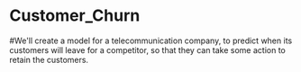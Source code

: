 # Customer_Churn
#We'll create a model for a telecommunication company, to predict when its customers will leave for a competitor, so that they can take some action to retain the customers.
